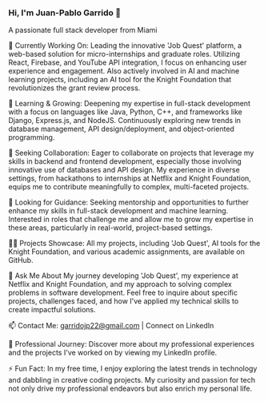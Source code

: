 ### Hi, I'm Juan-Pablo Garrido 👋




A passionate full stack developer from Miami

🔭 Currently Working On: Leading the innovative 'Job Quest' platform, a web-based solution for micro-internships and graduate roles. Utilizing React, Firebase, and YouTube API integration, I focus on enhancing user experience and engagement. Also actively involved in AI and machine learning projects, including an AI tool for the Knight Foundation that revolutionizes the grant review process.

🌱 Learning & Growing: Deepening my expertise in full-stack development with a focus on languages like Java, Python, C++, and frameworks like Django, Express.js, and NodeJS. Continuously exploring new trends in database management, API design/deployment, and object-oriented programming.

👯 Seeking Collaboration: Eager to collaborate on projects that leverage my skills in backend and frontend development, especially those involving innovative use of databases and API design. My experience in diverse settings, from hackathons to internships at Netflix and Knight Foundation, equips me to contribute meaningfully to complex, multi-faceted projects.

🤝 Looking for Guidance: Seeking mentorship and opportunities to further enhance my skills in full-stack development and machine learning. Interested in roles that challenge me and allow me to grow my expertise in these areas, particularly in real-world, project-based settings.

👨‍💻 Projects Showcase: All my projects, including 'Job Quest', AI tools for the Knight Foundation, and various academic assignments, are available on GitHub.

💬 Ask Me About My journey developing 'Job Quest', my experience at Netflix and Knight Foundation, and my approach to solving complex problems in software development. Feel free to inquire about specific projects, challenges faced, and how I've applied my technical skills to create impactful solutions.

📫 Contact Me: garridojp22@gmail.com | Connect on LinkedIn

📄 Professional Journey: Discover more about my professional experiences and the projects I've worked on by viewing my LinkedIn profile.

⚡ Fun Fact: In my free time, I enjoy exploring the latest trends in technology and dabbling in creative coding projects. My curiosity and passion for tech not only drive my professional endeavors but also enrich my personal life.


